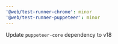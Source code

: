 ```yaml
---
'@web/test-runner-chrome': minor
'@web/test-runner-puppeteer': minor
---
```


Update `puppeteer-core` dependency to v18
